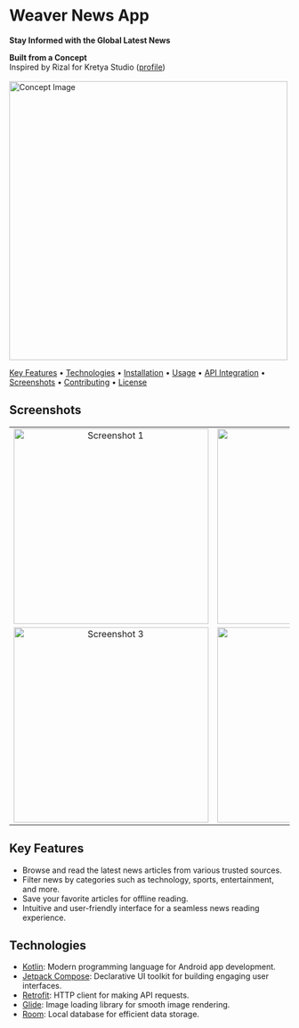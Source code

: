 <h1 align="left">Weaver News App</h1>

<p align="left">
  <b>Stay Informed with the Global Latest News</b>
</p>
<p align="left">
  <b>Built from a Concept</b><br>
  Inspired by Rizal for Kretya Studio (<a href="https://dribbble.com/rzlartnto">profile</a>)<br></br>
  
  <img src="https://cdn.dribbble.com/userupload/4987025/file/original-8039e9f39ace527b8e75f19223e6b303.png?resize=1504x1128" width="500" alt="Concept Image">
</p>

<p align="left">
  <a href="#key-features">Key Features</a> •
  <a href="#technologies">Technologies</a> •
  <a href="#installation">Installation</a> •
  <a href="#usage">Usage</a> •
  <a href="#api-integration">API Integration</a> •
  <a href="#screenshots">Screenshots</a> •
  <a href="#contributing">Contributing</a> •
  <a href="#license">License</a>
</p>

## Screenshots

<table>
  <tr>
    <td align="center">
      <img src="https://raw.githubusercontent.com/mkaomwakuni/Weaver-News-App/139ff93742487ab051faeb6ce550f47e81c4af32/app/src/androidTest/java/dev/mkao/weaver/WhatsApp%20Image%202024-02-06%20at%207-portrait.png" width="350" alt="Screenshot 1">
    </td>
    <td align="center">
      <img src="https://github.com/mkaomwakuni/Weaver-News-App/assets/61048381/9983f6e5-afd8-48a8-bc0d-8b917dffd8c0" width="350" alt="Screenshot 2">
    </td>
        <td align="center">
      <img src=https://github.com/mkaomwakuni/Weaver-News-App/assets/61048381/fc22b206-dc10-48b8-8fb4-81b902b40083 width="350" alt="Screenshot 4">
    </td>
  </tr>
  <tr>
    <td align="center">
      <img src="https://github.com/mkaomwakuni/Weaver-News-App/assets/61048381/0d31bde3-ab18-4607-9ea4-332a9218ac8d" width="350" alt="Screenshot 3">
    </td>
    <td align="center">
      <img src="https://github.com/mkaomwakuni/Weaver-News-App/assets/61048381/9983f6e5-afd8-48a8-bc0d-8b917dffd8c0 "width="350" alt="Screenshot 4">
    </td>
        <td align="center">
      <img src="https://github.com/mkaomwakuni/Weaver-News-App/assets/61048381/96c09ca6-91d3-42fe-b213-3756534ed23a"  width="350" alt="Screenshot 5">
    </td>
    
  </tr>
</table>

## Key Features

- Browse and read the latest news articles from various trusted sources.
- Filter news by categories such as technology, sports, entertainment, and more.
- Save your favorite articles for offline reading.
- Intuitive and user-friendly interface for a seamless news reading experience.

## Technologies

- <a href="https://github.com/JetBrains/kotlin">Kotlin</a>: Modern programming language for Android app development.
- <a href="https://github.com/android/compose">Jetpack Compose</a>: Declarative UI toolkit for building engaging user interfaces.
- <a href="https://github.com/square/retrofit">Retrofit</a>: HTTP client for making API requests.
- <a href="https://github.com/bumptech/glide">Glide</a>: Image loading library for smooth image rendering.
- <a href="https://github.com/android/architecture-components-samples/tree/main/RoomSample">Room</a>: Local database for efficient data storage.
